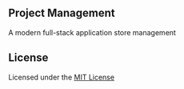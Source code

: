 ## Project Management
A modern full-stack application store management

## License

Licensed under the [MIT License](https://choosealicense.com/licenses/mit/)
